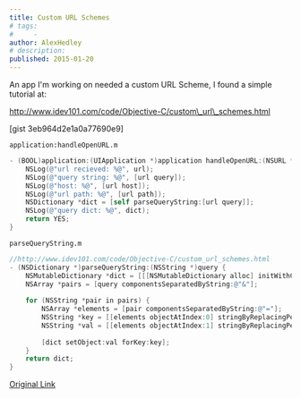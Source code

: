 ```yaml
---
title: Custom URL Schemes
# tags:
#     - 
author: AlexHedley
# description: 
published: 2015-01-20
---
```


An app I'm working on needed a custom URL Scheme, I found a simple tutorial at:

http://www.idev101.com/code/Objective-C/custom\_url\_schemes.html

\[gist 3eb964d2e1a0a77690e9\]

`application:handleOpenURL.m`

```objectivec
- (BOOL)application:(UIApplication *)application handleOpenURL:(NSURL *)url {
    NSLog(@"url recieved: %@", url);
    NSLog(@"query string: %@", [url query]);
    NSLog(@"host: %@", [url host]);
    NSLog(@"url path: %@", [url path]);
    NSDictionary *dict = [self parseQueryString:[url query]];
    NSLog(@"query dict: %@", dict);
    return YES;
}
```

`parseQueryString.m`

```objectivec
//http://www.idev101.com/code/Objective-C/custom_url_schemes.html
- (NSDictionary *)parseQueryString:(NSString *)query {
    NSMutableDictionary *dict = [[[NSMutableDictionary alloc] initWithCapacity:6] autorelease];
    NSArray *pairs = [query componentsSeparatedByString:@"&"];
    
    for (NSString *pair in pairs) {
        NSArray *elements = [pair componentsSeparatedByString:@"="];
        NSString *key = [[elements objectAtIndex:0] stringByReplacingPercentEscapesUsingEncoding:NSUTF8StringEncoding];
        NSString *val = [[elements objectAtIndex:1] stringByReplacingPercentEscapesUsingEncoding:NSUTF8StringEncoding];
        
        [dict setObject:val forKey:key];
    }
    return dict;
}
```

[Original Link](https://alexhedley.wordpress.com/2015/01/20/custom-url-schemes/)
